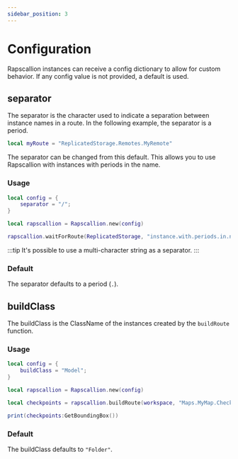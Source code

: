 ```yaml
---
sidebar_position: 3
---
```


# Configuration

Rapscallion instances can receive a config dictionary to allow for custom behavior. If any config value is not provided, a default is used.

## separator

The separator is the character used to indicate a separation between instance names in a route. In the following example, the separator is a period.

```lua
local myRoute = "ReplicatedStorage.Remotes.MyRemote"
```

The separator can be changed from this default. This allows you to use Rapscallion with instances with periods in the name.

### Usage

```lua
local config = {
	separator = "/";
}

local rapscallion = Rapscallion.new(config)

rapscallion.waitForRoute(ReplicatedStorage, "instance.with.periods.in.name/MyInstance")
```

:::tip
It's possible to use a multi-character string as a separator.
:::

### Default

The separator defaults to a period (`.`).

## buildClass

The buildClass is the ClassName of the instances created by the `buildRoute` function.

### Usage

```lua
local config = {
	buildClass = "Model";
}

local rapscallion = Rapscallion.new(config)

local checkpoints = rapscallion.buildRoute(workspace, "Maps.MyMap.Checkpoints")

print(checkpoints:GetBoundingBox())
```

### Default

The buildClass defaults to `"Folder"`.